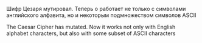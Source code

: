 Шифр Цезаря мутировал. Теперь о работает не только с символами английского алфавита, но и некоторым подмножеством символов ASCII

The Caesar Cipher has mutated. Now it works not only with English alphabet characters, but also with some subset of ASCII characters
